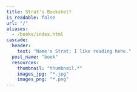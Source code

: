 ```yaml
---
title: Strat's Bookshelf
is_readable: false
url: "/"
aliases:
  - /books/index.html
cascade:
  header:
    text: "Name's Strat; I like reading hehe."
  post_name: "book"
  resources:
    thumbnail: "thumbnail.*"
    images_jpg: "*.jpg"
    images_png: "*.png"
---
```

